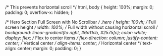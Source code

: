 /* This prevents horizontal scroll */
html, body {
  height: 100%;
  margin: 0;
  padding: 0;
  overflow-x: hidden;
}

/* Hero Section Full Screen with No Scrollbar */
.hero {
  height: 100vh;              /* Full screen height */
  width: 100%;                /* Full width without causing horizontal scroll */
  background: linear-gradient(to right, #6a11cb, #2575fc);
  color: white;
  display: flex;              /* Flex to center items */
  flex-direction: column;
  justify-content: center;    /* Vertical center */
  align-items: center;        /* Horizontal center */
  text-align: center;
  margin: 0;
  padding: 0;
}

